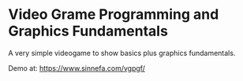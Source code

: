 # Video Grame Programming and Graphics Fundamentals
A very simple videogame to show basics plus graphics fundamentals.

Demo at: https://www.sinnefa.com/vgpgf/
